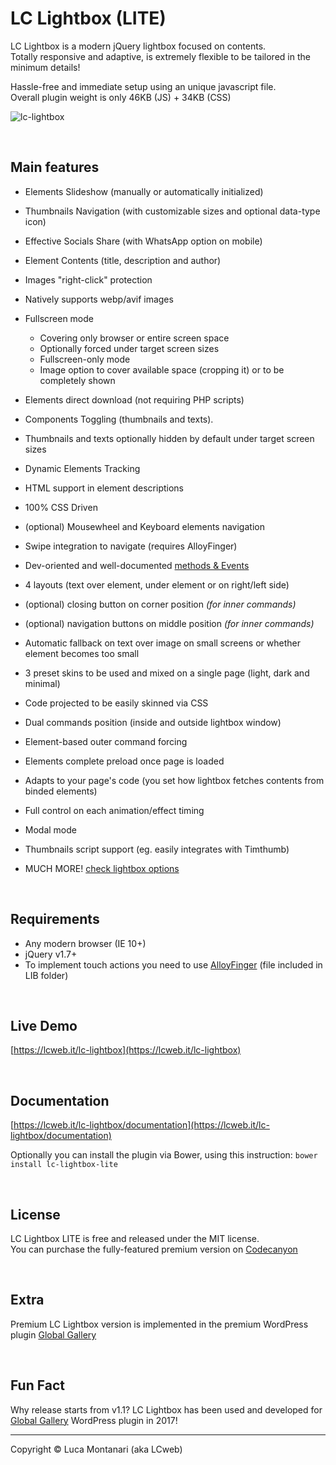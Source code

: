 # LC Lightbox (LITE)
LC Lightbox is a modern jQuery lightbox focused on contents.<br/> 
Totally responsive and adaptive, is extremely flexible to be tailored in the minimum details!

Hassle-free and immediate setup using an unique javascript file. <br/>
Overall plugin weight is only 46KB (JS) + 34KB (CSS)

![lc-lightbox](https://lcweb.it/wp-content/uploads/2018/10/lcl_github_img_2.png)


&nbsp;


Main features
---

* Elements Slideshow (manually or automatically initialized)
* Thumbnails Navigation (with customizable sizes and optional data-type icon)
* Effective Socials Share (with WhatsApp option on mobile)
* Element Contents (title, description and author)
* Images "right-click" protection
* Natively supports webp/avif images

* Fullscreen mode
	* Covering only browser or entire screen space
	* Optionally forced under target screen sizes
	* Fullscreen-only mode
	* Image option to cover available space (cropping it) or to be completely shown

* Elements direct download (not requiring PHP scripts)
* Components Toggling (thumbnails and texts).
* Thumbnails and texts optionally hidden by default under target screen sizes
* Dynamic Elements Tracking
* HTML support in element descriptions
* 100% CSS Driven
* (optional) Mousewheel and Keyboard elements navigation
* Swipe integration to navigate (requires AlloyFinger)
* Dev-oriented and well-documented [methods & Events](https://lcweb.it/lc-lightbox/documentation?section=methods)
* 4 layouts (text over element, under element or on right/left side)
* (optional) closing button on corner position <em>(for inner commands)</em>
* (optional) navigation buttons on middle position <em>(for inner commands)</em>
* Automatic fallback on text over image on small screens or whether element becomes too small
* 3 preset skins to be used and mixed on a single page (light, dark and minimal)
* Code projected to be easily skinned via CSS
* Dual commands position (inside and outside lightbox window)

* Element-based outer command forcing
* Elements complete preload once page is loaded
* Adapts to your page's code (you set how lightbox fetches contents from binded elements)
* Full control on each animation/effect timing
* Modal mode
* Thumbnails script support (eg. easily integrates with Timthumb)
* MUCH MORE! [check lightbox options](https://lcweb.it/lc-lightbox/documentation?section=opts)


&nbsp;


Requirements
---

* Any modern browser (IE 10+)
* jQuery v1.7+
* To implement touch actions you need to use [AlloyFinger](https://github.com/AlloyTeam/AlloyFinger/) (file included in LIB folder)


&nbsp;


Live Demo
---
[https://lcweb.it/lc-lightbox](https://lcweb.it/lc-lightbox)


&nbsp;


Documentation
---
[https://lcweb.it/lc-lightbox/documentation](https://lcweb.it/lc-lightbox/documentation)

Optionally you can install the plugin via Bower, using this instruction: `bower install lc-lightbox-lite`

&nbsp;


License
---

LC Lightbox LITE is free and released under the MIT license.<br/>
You can purchase the fully-featured premium version on [Codecanyon](https://codecanyon.net/user/lcweb/portfolio)
 

&nbsp;


Extra
---

Premium LC Lightbox version is implemented in the premium WordPress plugin [Global Gallery](http://www.lcweb.it/global-gallery)


&nbsp;


Fun Fact
---

Why release starts from v1.1? LC Lightbox has been used and developed for [Global Gallery](http://www.lcweb.it/global-gallery) WordPress plugin in 2017!

* * *

Copyright &copy; Luca Montanari (aka LCweb)
